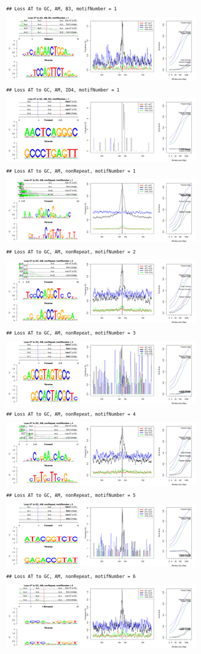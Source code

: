

```
## Loss AT to GC, AM, B3, motifNumber = 1
```

![plot of chunk motifPValues](figure/motifPValues1.png) 

```
## Loss AT to GC, AM, ID4, motifNumber = 1
```

![plot of chunk motifPValues](figure/motifPValues2.png) 

```
## Loss AT to GC, AM, nonRepeat, motifNumber = 1
```

![plot of chunk motifPValues](figure/motifPValues3.png) 

```
## Loss AT to GC, AM, nonRepeat, motifNumber = 2
```

![plot of chunk motifPValues](figure/motifPValues4.png) 

```
## Loss AT to GC, AM, nonRepeat, motifNumber = 3
```

![plot of chunk motifPValues](figure/motifPValues5.png) 

```
## Loss AT to GC, AM, nonRepeat, motifNumber = 4
```

![plot of chunk motifPValues](figure/motifPValues6.png) 

```
## Loss AT to GC, AM, nonRepeat, motifNumber = 5
```

![plot of chunk motifPValues](figure/motifPValues7.png) 

```
## Loss AT to GC, AM, nonRepeat, motifNumber = 6
```

![plot of chunk motifPValues](figure/motifPValues8.png) 
  
